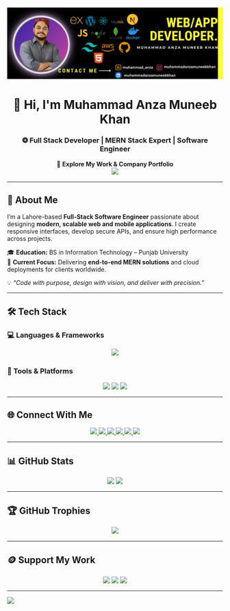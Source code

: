 ![Design and Development](https://raw.githubusercontent.com/muhammadanzamuneebkhan/muhammadanzamuneebkhan/master/githubbanner.jpg)

<div align="center">

# 👋 Hi, I'm **Muhammad Anza Muneeb Khan**  
### ❂ Full Stack Developer | MERN Stack Expert | Software Engineer  

🚀 **Explore My Work & Company Portfolio**  
<a href="https://yourcompanywebsite.com" target="_blank">
  <img src="https://img.shields.io/badge/🌐%20Visit%20My%20Portfolio-16A34A?style=for-the-badge&logo=google-chrome&logoColor=white" height="40" />
</a>

</div>

---

## 📜 About Me  
I’m a Lahore-based **Full-Stack Software Engineer** passionate about designing **modern, scalable web and mobile applications**. I create responsive interfaces, develop secure APIs, and ensure high performance across projects.  

🎓 **Education:** BS in Information Technology – Punjab University  
💼 **Current Focus:** Delivering **end-to-end MERN solutions** and cloud deployments for clients worldwide.  

💡 *“Code with purpose, design with vision, and deliver with precision.”*  

---

## 🛠 Tech Stack  

### 💻 Languages & Frameworks  
<div align="center">
  <img src="https://skillicons.dev/icons?i=js,ts,nextjs,nodejs,express,mongodb,react,css,tailwind,html" height="60" />
</div>

### 🔧 Tools & Platforms   
<div align="center">
  <img src="https://skillicons.dev/icons?i=github,docker,vercel,firebase,appwrite,aws" height="50" />
  <img src="https://img.shields.io/badge/Hostinger-%23633E95.svg?style=for-the-badge&logo=hostinger&logoColor=white" height="30" />
  <img src="https://skillicons.dev/icons?i=devto" height="50" />
</div>

---

## 🌐 Connect With Me  
<div align="center">
  <a href="https://yourcompanywebsite.com" target="_blank">
    <img src="https://img.shields.io/static/v1?message=🌐%20Website&logo=google-chrome&label=&color=16A34A&logoColor=white&style=for-the-badge" height="35" />
  </a>
  <a href="mailto:youremail@example.com" target="_blank">
    <img src="https://img.shields.io/static/v1?message=Gmail&logo=gmail&label=&color=D14836&logoColor=white&style=for-the-badge" height="35" />
  </a>
  <a href="https://wa.me/yourphonenumber" target="_blank">
    <img src="https://img.shields.io/static/v1?message=WhatsApp&logo=whatsapp&label=&color=25D366&logoColor=white&style=for-the-badge" height="35" />
  </a>
  <a href="https://www.linkedin.com/in/yourusername" target="_blank">
    <img src="https://img.shields.io/static/v1?message=LinkedIn&logo=linkedin&label=&color=0077B5&logoColor=white&style=for-the-badge" height="35" />
  </a>
  <a href="https://www.instagram.com/yourusername" target="_blank">
    <img src="https://img.shields.io/static/v1?message=Instagram&logo=instagram&label=&color=E4405F&logoColor=white&style=for-the-badge" height="35" />
  </a>
  <a href="https://twitter.com/yourusername" target="_blank">
    <img src="https://img.shields.io/static/v1?message=Twitter&logo=twitter&label=&color=1DA1F2&logoColor=white&style=for-the-badge" height="35" />
  </a>
</div>

---

## 📊 GitHub Stats
<div align="center">
  <img src="https://github-readme-stats.vercel.app/api?username=muhammadanzamuneebkhan&theme=dark&hide_border=true&show_icons=true&count_private=true" height="150" />
  <img src="https://github-readme-stats.vercel.app/api/top-langs/?username=muhammadanzamuneebkhan&theme=dark&hide_border=true&layout=compact" height="150" />
</div>

---

## 🏆 GitHub Trophies
<div align="center">
  <img src="https://github-profile-trophy.vercel.app/?username=muhammadanzamuneebkhan&theme=radical&no-frame=false&no-bg=true&margin-w=4" />
</div>

---

## 🪙 Support My Work
<div align="center">
  <a href="https://www.buymeacoffee.com/yourusername"><img height="28" src="https://img.shields.io/badge/Buy%20Me%20a%20Coffee-ffdd00?style=for-the-badge&logo=buy-me-a-coffee&logoColor=black"></a>
  <a href="https://ko-fi.com/yourusername"><img height="28" src="https://img.shields.io/badge/Ko--fi-F16061?style=for-the-badge&logo=ko-fi&logoColor=white"></a>
  <a href="https://www.patreon.com/yourusername"><img height="28" src="https://img.shields.io/badge/Patreon-F96854?style=for-the-badge&logo=patreon&logoColor=white"></a>
</div>

---

[![](https://visitcount.itsvg.in/api?id=muhammadanzamuneebkhan&icon=0&color=0)](https://visitcount.itsvg.in)
